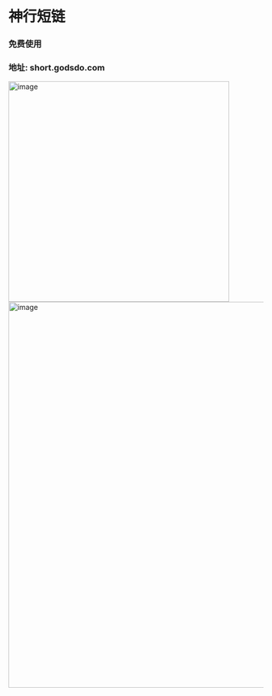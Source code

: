 # 神行短链
### 免费使用

### 地址: short.godsdo.com

<img width="436" alt="image" src="https://github.com/user-attachments/assets/60dcdcd8-2f20-446e-8146-480860c4a320">

<img width="763" alt="image" src="https://github.com/user-attachments/assets/0f449222-e804-4aa5-a494-1334b970d2eb">
